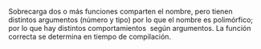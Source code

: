 Sobrecarga dos o más funciones comparten el nombre, pero tienen distintos argumentos (número y tipo) por lo que el nombre es polimórfico; por lo que hay distintos comportamientos  según argumentos. La función correcta se determina en tiempo de compilación.  
